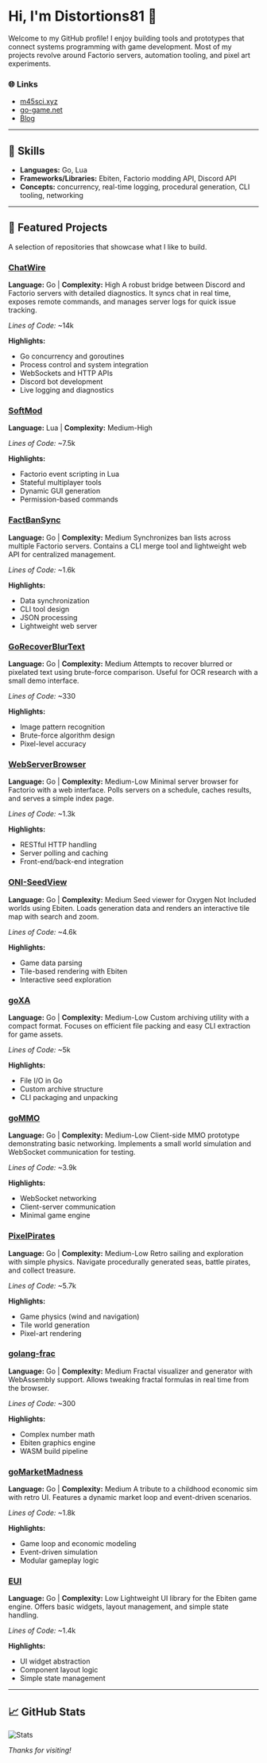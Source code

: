 # Hi, I'm Distortions81 👋

Welcome to my GitHub profile! I enjoy building tools and prototypes that connect systems programming with game development. Most of my projects revolve around Factorio servers, automation tooling, and pixel art experiments.

### 🌐 Links
- [m45sci.xyz](https://m45sci.xyz)
- [go-game.net](http://go-game.net)
- [Blog](https://carlotto81.wixsite.com/m45-science)

---

## 🚀 Skills
- **Languages:** Go, Lua
- **Frameworks/Libraries:** Ebiten, Factorio modding API, Discord API
- **Concepts:** concurrency, real-time logging, procedural generation, CLI tooling, networking

---


## 🌟 Featured Projects
A selection of repositories that showcase what I like to build.

### [ChatWire](https://github.com/M45-Science/ChatWire)
**Language:** Go | **Complexity:** High
A robust bridge between Discord and Factorio servers with detailed diagnostics. It syncs chat in real time, exposes remote commands, and manages server logs for quick issue tracking.

*Lines of Code:* ~14k

**Highlights:**
- Go concurrency and goroutines
- Process control and system integration
- WebSockets and HTTP APIs
- Discord bot development
- Live logging and diagnostics

### [SoftMod](https://github.com/M45-Science/SoftMod)
**Language:** Lua | **Complexity:** Medium-High

*Lines of Code:* ~7.5k

**Highlights:**
- Factorio event scripting in Lua
- Stateful multiplayer tools
- Dynamic GUI generation
- Permission-based commands

### [FactBanSync](https://github.com/M45-Science/FactBanSync)
**Language:** Go | **Complexity:** Medium
Synchronizes ban lists across multiple Factorio servers. Contains a CLI merge tool and lightweight web API for centralized management.

*Lines of Code:* ~1.6k

**Highlights:**
- Data synchronization
- CLI tool design
- JSON processing
- Lightweight web server

### [GoRecoverBlurText](https://github.com/Distortions81/GoRecoverBlurText)
**Language:** Go | **Complexity:** Medium
Attempts to recover blurred or pixelated text using brute-force comparison. Useful for OCR research with a small demo interface.

*Lines of Code:* ~330

**Highlights:**
- Image pattern recognition
- Brute-force algorithm design
- Pixel-level accuracy

### [WebServerBrowser](https://github.com/M45-Science/WebServerBrowser)
**Language:** Go | **Complexity:** Medium-Low
Minimal server browser for Factorio with a web interface. Polls servers on a schedule, caches results, and serves a simple index page.

*Lines of Code:* ~1.3k

**Highlights:**
- RESTful HTTP handling
- Server polling and caching
- Front-end/back-end integration

### [ONI-SeedView](https://github.com/Distortions81/ONI-SeedView)
**Language:** Go | **Complexity:** Medium
Seed viewer for Oxygen Not Included worlds using Ebiten. Loads generation data and renders an interactive tile map with search and zoom.

*Lines of Code:* ~4.6k

**Highlights:**
- Game data parsing
- Tile-based rendering with Ebiten
- Interactive seed exploration

### [goXA](https://github.com/Distortions81/goXA)
**Language:** Go | **Complexity:** Medium-Low
Custom archiving utility with a compact format. Focuses on efficient file packing and easy CLI extraction for game assets.

*Lines of Code:* ~5k

**Highlights:**
- File I/O in Go
- Custom archive structure
- CLI packaging and unpacking

### [goMMO](https://github.com/Distortions81/goMMO)
**Language:** Go | **Complexity:** Medium-Low
Client-side MMO prototype demonstrating basic networking. Implements a small world simulation and WebSocket communication for testing.

*Lines of Code:* ~3.9k

**Highlights:**
- WebSocket networking
- Client-server communication
- Minimal game engine

### [PixelPirates](https://github.com/Distortions81/PixelPirates)
**Language:** Go | **Complexity:** Medium-Low
Retro sailing and exploration with simple physics. Navigate procedurally generated seas, battle pirates, and collect treasure.

*Lines of Code:* ~5.7k

**Highlights:**
- Game physics (wind and navigation)
- Tile world generation
- Pixel-art rendering

### [golang-frac](https://github.com/Distortions81/golang-frac)
**Language:** Go | **Complexity:** Medium
Fractal visualizer and generator with WebAssembly support. Allows tweaking fractal formulas in real time from the browser.

*Lines of Code:* ~300

**Highlights:**
- Complex number math
- Ebiten graphics engine
- WASM build pipeline

### [goMarketMadness](https://github.com/Distortions81/goMarketMadness)
**Language:** Go | **Complexity:** Medium
A tribute to a childhood economic sim with retro UI. Features a dynamic market loop and event-driven scenarios.

*Lines of Code:* ~1.8k

**Highlights:**
- Game loop and economic modeling
- Event-driven simulation
- Modular gameplay logic

### [EUI](https://github.com/Distortions81/EUI)
**Language:** Go | **Complexity:** Low
Lightweight UI library for the Ebiten game engine. Offers basic widgets, layout management, and simple state handling.

*Lines of Code:* ~1.4k

**Highlights:**
- UI widget abstraction
- Component layout logic
- Simple state management

---

## 📈 GitHub Stats
![Stats](https://github-readme-stats.vercel.app/api?username=Distortions81&show_icons=true&theme=dark)

_Thanks for visiting!_
